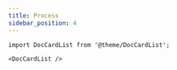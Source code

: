 ```yaml
---
title: Process
sidebar_position: 4
---
```


```mdx-code-block
import DocCardList from '@theme/DocCardList';

<DocCardList />
```
